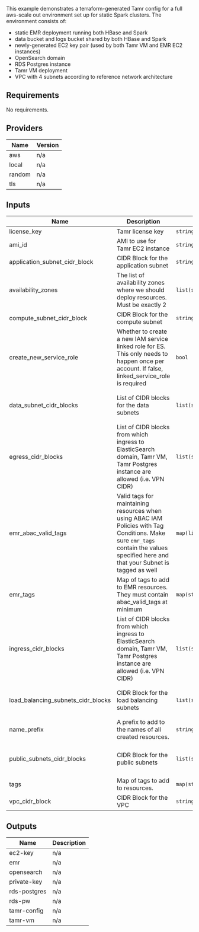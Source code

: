 This example demonstrates a terraform-generated Tamr config for a full aws-scale out environment set up for static Spark clusters. The environment consists of:
- static EMR deployment running both HBase and Spark
- data bucket and logs bucket shared by both HBase and Spark
- newly-generated EC2 key pair (used by both Tamr VM and EMR EC2 instances)
- OpenSearch domain
- RDS Postgres instance
- Tamr VM deployment
- VPC with 4 subnets according to reference network architecture

<!-- BEGINNING OF PRE-COMMIT-TERRAFORM DOCS HOOK -->
## Requirements

No requirements.

## Providers

| Name | Version |
|------|---------|
| aws | n/a |
| local | n/a |
| random | n/a |
| tls | n/a |

## Inputs

| Name | Description | Type | Default | Required |
|------|-------------|------|---------|:--------:|
| license\_key | Tamr license key | `string` | n/a | yes |
| ami\_id | AMI to use for Tamr EC2 instance | `string` | `""` | no |
| application\_subnet\_cidr\_block | CIDR Block for the application subnet | `string` | `"10.0.0.0/24"` | no |
| availability\_zones | The list of availability zones where we should deploy resources. Must be exactly 2 | `list(string)` | `[]` | no |
| compute\_subnet\_cidr\_block | CIDR Block for the compute subnet | `string` | `"10.0.1.0/24"` | no |
| create\_new\_service\_role | Whether to create a new IAM service linked role for ES. This only needs to happen once per account. If false, linked\_service\_role is required | `bool` | `"false"` | no |
| data\_subnet\_cidr\_blocks | List of CIDR blocks for the data subnets | `list(string)` | <pre>[<br>  "10.0.2.0/24",<br>  "10.0.3.0/24"<br>]</pre> | no |
| egress\_cidr\_blocks | List of CIDR blocks from which ingress to ElasticSearch domain, Tamr VM, Tamr Postgres instance are allowed (i.e. VPN CIDR) | `list(string)` | <pre>[<br>  "0.0.0.0/0"<br>]</pre> | no |
| emr\_abac\_valid\_tags | Valid tags for maintaining resources when using ABAC IAM Policies with Tag Conditions. Make sure `emr_tags` contain the values specified here and that your Subnet is tagged as well | `map(list(string))` | `{}` | no |
| emr\_tags | Map of tags to add to EMR resources. They must contain abac\_valid\_tags at minimum | `map(string)` | `{}` | no |
| ingress\_cidr\_blocks | List of CIDR blocks from which ingress to ElasticSearch domain, Tamr VM, Tamr Postgres instance are allowed (i.e. VPN CIDR) | `list(string)` | `[]` | no |
| load\_balancing\_subnets\_cidr\_blocks | CIDR Block for the load balancing subnets | `list(string)` | <pre>[<br>  "10.0.4.0/24",<br>  "10.0.5.0/24"<br>]</pre> | no |
| name\_prefix | A prefix to add to the names of all created resources. | `string` | `"tamr-config-complete-test"` | no |
| public\_subnets\_cidr\_blocks | CIDR Block for the public subnets | `list(string)` | <pre>[<br>  "10.0.6.0/24",<br>  "10.0.7.0/24"<br>]</pre> | no |
| tags | Map of tags to add to resources. | `map(string)` | `{}` | no |
| vpc\_cidr\_block | CIDR Block for the VPC | `string` | `"10.0.0.0/16"` | no |

## Outputs

| Name | Description |
|------|-------------|
| ec2-key | n/a |
| emr | n/a |
| opensearch | n/a |
| private-key | n/a |
| rds-postgres | n/a |
| rds-pw | n/a |
| tamr-config | n/a |
| tamr-vm | n/a |

<!-- END OF PRE-COMMIT-TERRAFORM DOCS HOOK -->

